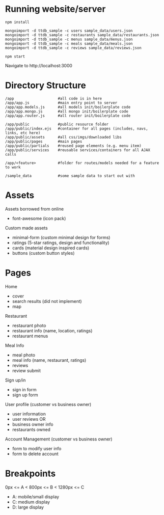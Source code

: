 # Running website/server

```
npm install

mongoimport -d ttdb_sample -c users sample_data/users.json
mongoimport -d ttdb_sample -c restaurants sample_data/restaurants.json
mongoimport -d ttdb_sample -c menus sample_data/menus.json
mongoimport -d ttdb_sample -c meals sample_data/meals.json
mongoimport -d ttdb_sample -c reviews sample_data/reviews.json

npm start
```

Navigate to http://localhost:3000

# Directory Structure

```
/app                    #all code is in here
/app/app.js             #main entry point to server
/app/app.models.js      #all models init/boilerplate code
/app/app.mongo.js       #all mongo init/boilerplate code
/app/app.router.js      #all router init/boilerplate code

/app/public             #public resource folder
/app/public/index.ejs   #container for all pages (includes, navs, links, etc here)
/app/public/assets      #all css/imgs/downloaded libs
/app/public/pages       #main pages
/app/public/partials    #reused page elements (e.g. menu item)
/app/public/services    #reusable services/containers for all AJAX calls

/app/<feature>          #folder for routes/models needed for a feature to work

/sample_data            #some sample data to start out with
```

# Assets

Assets borrowed from online
- font-awesome (icon pack)

Custom made assets
- minimal-form (custom minimal design for forms)
- ratings (5-star ratings, design and functionality)
- cards (material design inspired cards)
- buttons (custom button styles)

# Pages

Home
- cover
- search results (did not implement)
- map

Restaurant
- restaurant photo
- restaurant info (name, location, ratings)
- restaurant menus

Meal Info
- meal photo
- meal info (name, restaurant, ratings)
- reviews
- review submit

Sign up/in
- sign in form
- sign up form

User profile (customer vs business owner)
- user information
- user reviews
OR
- business owner info
- restaurants owned

Account Management (customer vs business owner)
- form to modify user info
- form to delete account

# Breakpoints

0px <= A < 800px <= B < 1280px <= C

- A: mobile/small display
- C: medium display
- D: large display
